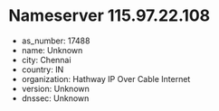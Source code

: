 # Nameserver 115.97.22.108

* as_number: 17488
* name: Unknown
* city: Chennai
* country: IN
* organization: Hathway IP Over Cable Internet
* version: Unknown
* dnssec: Unknown
